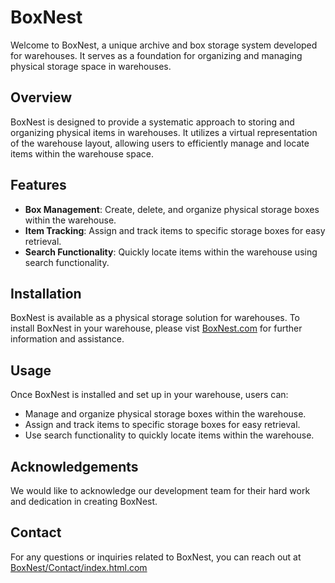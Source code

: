 # BoxNest

Welcome to BoxNest, a unique archive and box storage system developed for warehouses. It serves as a foundation for organizing and managing physical storage space in warehouses.

## Overview

BoxNest is designed to provide a systematic approach to storing and organizing physical items in warehouses. It utilizes a virtual representation of the warehouse layout, allowing users to efficiently manage and locate items within the warehouse space.

## Features

- **Box Management**: Create, delete, and organize physical storage boxes within the warehouse.
- **Item Tracking**: Assign and track items to specific storage boxes for easy retrieval.
- **Search Functionality**: Quickly locate items within the warehouse using search functionality.

## Installation

BoxNest is available as a physical storage solution for warehouses. To install BoxNest in your warehouse, please vist [BoxNest.com](http://test.kyle-seaford.co.uk/index.html) for further information and assistance.

## Usage

Once BoxNest is installed and set up in your warehouse, users can:

- Manage and organize physical storage boxes within the warehouse.
- Assign and track items to specific storage boxes for easy retrieval.
- Use search functionality to quickly locate items within the warehouse.

## Acknowledgements

We would like to acknowledge our development team for their hard work and dedication in creating BoxNest.

## Contact

For any questions or inquiries related to BoxNest, you can reach out at [BoxNest/Contact/index.html.com](http://test.kyle-seaford.co.uk/Contact/index.html)
